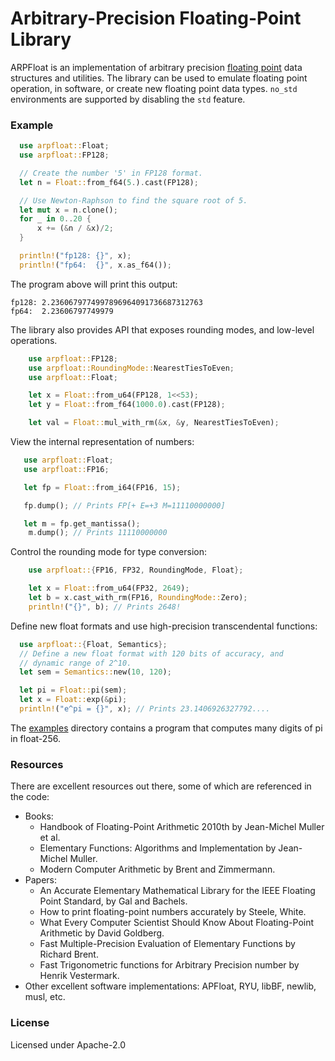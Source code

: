 # Arbitrary-Precision Floating-Point Library

ARPFloat is an implementation of arbitrary precision 
[floating point](https://en.wikipedia.org/wiki/IEEE_754) data
structures and utilities. The library can be used to emulate floating point
operation, in software, or create new floating point data types.
`no_std` environments are supported by disabling the `std` feature.


### Example
```rust
  use arpfloat::Float;
  use arpfloat::FP128;

  // Create the number '5' in FP128 format.
  let n = Float::from_f64(5.).cast(FP128);

  // Use Newton-Raphson to find the square root of 5.
  let mut x = n.clone();
  for _ in 0..20 {
      x += (&n / &x)/2;
  }

  println!("fp128: {}", x);
  println!("fp64:  {}", x.as_f64());
 ```


The program above will print this output:
```console
fp128: 2.2360679774997896964091736687312763
fp64:  2.23606797749979
```

The library also provides API that exposes rounding modes, and low-level
operations.

```rust
    use arpfloat::FP128;
    use arpfloat::RoundingMode::NearestTiesToEven;
    use arpfloat::Float;

    let x = Float::from_u64(FP128, 1<<53);
    let y = Float::from_f64(1000.0).cast(FP128);

    let val = Float::mul_with_rm(&x, &y, NearestTiesToEven);
 ```

 View the internal representation of numbers:
 
 ```rust
    use arpfloat::Float;
    use arpfloat::FP16;

    let fp = Float::from_i64(FP16, 15);

    fp.dump(); // Prints FP[+ E=+3 M=11110000000]

    let m = fp.get_mantissa();
     m.dump(); // Prints 11110000000
```

 Control the rounding mode for type conversion:
 
```rust
    use arpfloat::{FP16, FP32, RoundingMode, Float};

    let x = Float::from_u64(FP32, 2649);
    let b = x.cast_with_rm(FP16, RoundingMode::Zero);
    println!("{}", b); // Prints 2648!
```

 Define new float formats and use high-precision transcendental functions:
 
```rust
  use arpfloat::{Float, Semantics};
  // Define a new float format with 120 bits of accuracy, and
  // dynamic range of 2^10.
  let sem = Semantics::new(10, 120);

  let pi = Float::pi(sem);
  let x = Float::exp(&pi);
  println!("e^pi = {}", x); // Prints 23.1406926327792....
```


The [examples](examples) directory contains a program that computes many digits of pi in float-256.

### Resources

There are excellent resources out there, some of which are referenced in the code:

* Books:
    * Handbook of Floating-Point Arithmetic 2010th by Jean-Michel Muller et al.
    * Elementary Functions: Algorithms and Implementation by Jean-Michel Muller.
    * Modern Computer Arithmetic by Brent and Zimmermann.
* Papers:
    * An Accurate Elementary Mathematical Library for the IEEE Floating Point Standard, by Gal and Bachels.
    * How to print floating-point numbers accurately by Steele, White.
    * What Every Computer Scientist Should Know About Floating-Point Arithmetic by David Goldberg.
    * Fast Multiple-Precision Evaluation of Elementary Functions by Richard Brent.
    * Fast Trigonometric functions for Arbitrary Precision number by Henrik Vestermark.
* Other excellent software implementations: APFloat, RYU, libBF, newlib, musl, etc.

### License

Licensed under Apache-2.0
